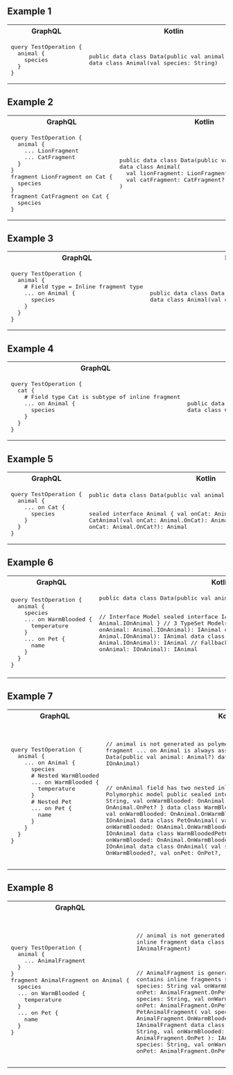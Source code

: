 ## Example 1

<table>
<tr><th>GraphQL</th><th>Kotlin</th></tr>
<tr>
<td><pre lang="graphql">
query TestOperation {
  animal {
    species
  }
}
</pre></td>
<td><pre lang="kotlin">
public data class Data(public val animal: Animal?)
data class Animal(val species: String)
</pre></td>
</tr>
</table>


## Example 2

<table>
<tr><th>GraphQL</th><th>Kotlin</th></tr>
<tr>
<td><pre lang="graphql">
query TestOperation {
  animal {
    ... LionFragment
    ... CatFragment
  }
}
fragment LionFragment on Cat {
  species
}
fragment CatFragment on Cat {
  species
}
</pre></td>
<td><pre lang="kotlin">
public data class Data(public val animal: Animal?)
data class Animal(
  val lionFragment: LionFragment?,
  val catFragment: CatFragment?,
)
</pre></td>
</tr>
</table>


## Example 3

<table>
<tr><th>GraphQL</th><th>Kotlin</th></tr>
<tr>
<td><pre lang="graphql">
query TestOperation {
  animal {
    # Field type = Inline fragment type
    ... on Animal {
      species
    }
  }
}
</pre></td>
<td><pre lang="kotlin">
public data class Data(public val animal: Animal?)
data class Animal(val onAnimal: OnAnimal)
</pre></td>
</tr>
</table>

## Example 4

<table>
<tr><th>GraphQL</th><th>Kotlin</th></tr>
<tr>
<td><pre lang="graphql">
query TestOperation {
  cat {
    # Field type Cat is subtype of inline fragment
    ... on Animal {
      species
    }
  }
}
</pre></td>
<td><pre lang="kotlin">
public data class Data(public val cat: Cat?)
data class Cat(val onAnimal: OnAnimal)
</pre></td>
</tr>
</table>

## Example 5

<table>
<tr><th>GraphQL</th><th>Kotlin</th></tr>
<tr>
<td><pre lang="graphql">
query TestOperation {
  animal {
    ... on Cat {
      species
    }
  }
}
</pre></td>
<td><pre lang="kotlin">
public data class Data(public val animal: IAnimal?)

sealed interface Animal { val onCat: Animal.OnCat? }
data class CatAnimal(val onCat: Animal.OnCat): Animal
data class OtherAnimal(val onCat: Animal.OnCat?): Animal
</pre></td>
</tr>
</table>



## Example 6

<table>
<tr><th>GraphQL</th><th>Kotlin</th></tr>
<tr>
<td><pre lang="graphql">
query TestOperation {
  animal {
    species
    ... on WarmBlooded {
      temperature
    }
    ... on Pet {
      name
    }
  }
}
</pre></td>
<td><pre lang="kotlin">
public data class Data(public val animal: IAnimal?)

// Interface Model
sealed interface IAnimal { val onAnimal: Animal.IOnAnimal }
// 3 TypeSet Models
data class WarmBloodedAnimal(val onAnimal: Animal.IOnAnimal): IAnimal
data class PetAnimal(val onAnimal: Animal.IOnAnimal): IAnimal
data class WarmBloodedPetAnimal(val onAnimal: Animal.IOnAnimal): IAnimal
// Fallback Model
data class Animal(val onAnimal: IOnAnimal): IAnimal

</pre></td>
</tr>
</table>


## Example 7

<table>
<tr><th>GraphQL</th><th>Kotlin</th></tr>
<tr>
<td><pre lang="graphql">
query TestOperation {
  animal {
    ... on Animal {
      species
      # Nested WarmBlooded
      ... on WarmBlooded {
        temperature
      }
      # Nested Pet
      ... on Pet {
        name
      }
    }
  }
}
</pre></td>
<td><pre lang="kotlin">

// animal is not generated as polymorphic model because inline fragment ... on Animal is always assignable
public data class Data(public val animal: Animal?)
data class Animal(val onAnimal: IOnAnimal)

// onAnimal field has two nested inline fragments -> generated as Polymorphic model
public sealed interface IOnAnimal { 
  val species: String,
  val onWarmBlooded: OnAnimal.OnWarmBlooded?,
   val onPet: OnAnimal.OnPet?
}
data class WarmBloodedOnAnimal(
  val species: String, 
  val onWarmBlooded: OnAnimal.OnWarmBlooded,
  val onPet: OnAnimal.OnPet?
): IOnAnimal
data class PetOnAnimal(
  val species: String,
  val onWarmBlooded: OnAnimal.OnWarmBlooded?,
  val onPet: OnAnimal.OnPet,
): IOnAnimal
data class WarmBloodedPetOnAnimal(
  val species: String,
  val onWarmBlooded: OnAnimal.OnWarmBlooded,
  val onPet: OnAnimal.OnPet,
): IOnAnimal
data class OnAnimal(
  val species: String,
  val onWarmBlooded: OnWarmBlooded?,
  val onPet: OnPet?,
): IOnAnimal
</pre></td>
</tr>
</table>

## Example 8

<table>
<tr><th>GraphQL</th><th>Kotlin</th></tr>
<tr>
<td><pre lang="graphql">
query TestOperation {
  animal {
    ... AnimalFragment
  }
}
fragment AnimalFragment on Animal {
  species
  ... on WarmBlooded {
    temperature
  }
  ... on Pet {
    name
  }
}
</pre></td>
<td><pre lang="kotlin">

// animal is not generated as polymorphic model because there is no inline fragment
data class Animal(val animalFragment: IAnimalFragment)

// AnimalFragment is generated as polymorphic model because it contains inline fragments
sealed interface IAnimalFragment { 
  val species: String
  val onWarmBlooded: AnimalFragment.OnWarmBlooded?
  val onPet: AnimalFragment.OnPet?
}
data class WarmBloodedAnimalFragment(
  val species: String,
  val onWarmBlooded: AnimalFragment.OnWarmBlooded,
  val onPet: AnimalFragment.OnPet?
): IAnimalFragment
data class PetAnimalFragment(
  val species: String,
  val onWarmBlooded: AnimalFragment.OnWarmBlooded?,
  val onPet: AnimalFragment.OnPet
): IAnimalFragment
data class WarmBloodedPetAnimalFragment(
  val species: String,
  val onWarmBlooded: AnimalFragment.OnWarmBlooded,
  val onPet: AnimalFragment.OnPet
): IAnimalFragment
data class AnimalFragment(
  val species: String,
  val onWarmBlooded: AnimalFragment.OnWarmBlooded?,
  val onPet: AnimalFragment.OnPet?
): IAnimalFragment
</pre></td>
</tr>
</table>

